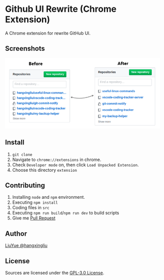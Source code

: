 # Github UI Rewrite (Chrome Extension)

A Chrome extension for rewrite GitHub UI.

## Screenshots

![screenshot](screenshots/1.png)

## Install

1. `git clone`
2. Navigate to `chrome://extensions` in chrome.
3. Check `Developer mode` on, then click `Load Unpacked Extension`.
4. Choose this directory `extension`

## Contributing

1. Installing `node` and `npm` environment.
2. Executing `npm install`
3. Coding files in `src`
4. Executing `npm run build`/`npm run dev` to build scripts
5. Give me [Pull Request][PR]

## Author

[LiuYue @hangxingliu](https://github.com/hangxingliu/)


## License

Sources are licensed under the [GPL-3.0 License](LICENSE).

[PR]: https://github.com/hangxingliu/github-ui-rewrite/pulls
